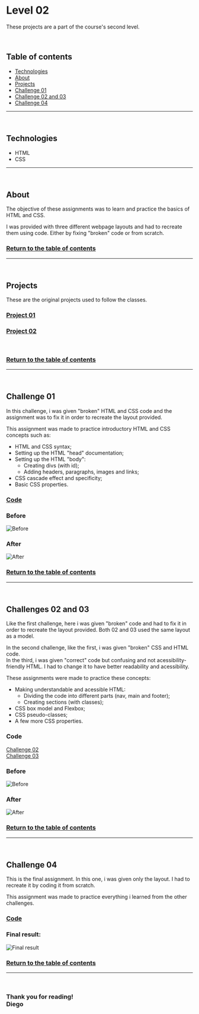 # **Level 02**
These projects are a part of the course's second level.

<br/>

## Table of contents
- [Technologies](#technologies)
- [About](#about)
- [Projects](#projects)
- [Challenge 01](#challenge-01)
- [Challenge 02 and 03](#challenges-02-and-03)
- [Challenge 04](#challenge-04)

---
<br/>

## Technologies
- HTML
- CSS

---
<br/>

## About
The objective of these assignments was to learn and practice the basics of HTML and CSS.

I was provided with three different webpage layouts and had to recreate them using code. Either by fixing "broken" code or from scratch.

### [Return to the table of contents](#table-of-contents)

---
<br/>


## Projects
These are the original projects used to follow the classes.<br>
### [Project 01](./Project%2001/)
### [Project 02](./Project%2002/)
<br>

### [Return to the table of contents](#table-of-contents)

---
<br/>

## Challenge 01
In this challenge, i was given "broken" HTML and CSS code and the assignment was to fix it in order to recreate the layout provided.

This assignment was made to practice introductory HTML and CSS concepts such as:
- HTML and CSS syntax;
- Setting up the HTML "head" documentation;
- Setting up the HTML "body":
	- Creating divs (with id);
	- Adding headers, paragraphs, images and links;
- CSS cascade effect and specificity;
- Basic CSS properties.

### [Code](./Challenge%2001/)

### Before
![Before](./Challenge%2001/Layout/Challenge_01_before.png)

### After
![After](./Challenge%2001/Layout/Challenge_01.png)

### [Return to the table of contents](#table-of-contents)

---
<br/>

## Challenges 02 and 03
Like the first challenge, here i was given "broken" code and had to fix it in order to recreate the layout provided. Both 02 and 03 used the same layout as a model.

In the second challenge, like the first, i was given "broken" CSS and HTML code.<br> 
In the third, i was given "correct" code but confusing and not acessibility-friendly HTML. I had to change it to have better readability and acessibility.

These assignments were made to practice these concepts:
- Making understandable and acessible HTML:
	- Dividing the code into different parts (nav, main and footer);
	- Creating sections (with classes);
- CSS box model and Flexbox;
- CSS pseudo-classes;
- A few more CSS properties.

### Code
[Challenge 02](./Challenge%2002/)<br/>
[Challenge 03](./Challenge%2003/)

### Before
![Before](./Challenge%2002/Layout/Challenge_02_before.png)

### After
![After](./Challenge%2002/Layout/Challenge_02.png)

### [Return to the table of contents](#table-of-contents)

---
<br/>

## Challenge 04
This is the final assignment. In this one, i was given only the layout. I had to recreate it by coding it from scratch.

This assignment was made to practice everything i learned from the other challenges.

### [Code](./Challenge%2004/)

### Final result:
![Final result](./Challenge%2004/Layout/Challenge_04.png)

### [Return to the table of contents](#table-of-contents)

---
<br/>

### **Thank you for reading!**<br/>Diego